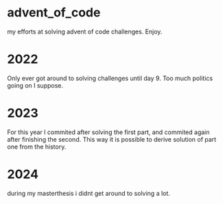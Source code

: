 # advent_of_code
my efforts at solving advent of code challenges. Enjoy.

# 2022
Only ever got around to solving challenges until day 9. Too much politics going on I suppose.

# 2023
For this year I commited after solving the first part, and commited again after finishing the second. This way it is possible to derive solution of part one from the history.

# 2024
during my masterthesis i didnt get around to solving a lot. 
